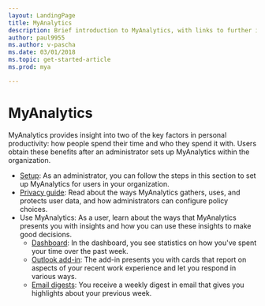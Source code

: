 ```yaml
---
layout: LandingPage
title: MyAnalytics
description: Brief introduction to MyAnalytics, with links to further information. 
author: paul9955
ms.author: v-pascha
ms.date: 03/01/2018
ms.topic: get-started-article
ms.prod: mya

---
```

# MyAnalytics

MyAnalytics provides insight into two of the key factors in personal productivity: how people spend their time and who they spend it with. Users obtain these benefits after an administrator sets up MyAnalytics within the organization. 

<ul>
  <li><a href="~/myanalytics/setup/Mya-setup-checklist.md">Setup</a>: As an administrator, you can follow the steps in this section to set up MyAnalytics for users in your organization.</li>
  <li><a href="~/myanalytics/overview/Privacy-Guide.md">Privacy guide</a>: Read about the ways MyAnalytics gathers, uses, and protects user data, and how administrators can configure policy choices.</li> 
  <li>Use MyAnalytics: As a user, learn about the ways that MyAnalytics presents you with insights and how you can use these insights to make good decisions.
  <ul>
    <li><a href="~/myanalytics/use/dashboard.md">Dashboard</a>: In the dashboard, you see statistics on how you've spent your time over the past week.</li>
    <li><a href="~/myanalytics/use/add-in.md">Outlook add-in</a>: The add-in presents you with cards that report on aspects of your recent work experience and let you respond in various ways.</li>
    <li><a href="~/myanalytics/use/email-digests.md">Email digests</a>: You receive a weekly digest in email that gives you highlights about your previous week. 
    </li>
  </ul>
</ul>
